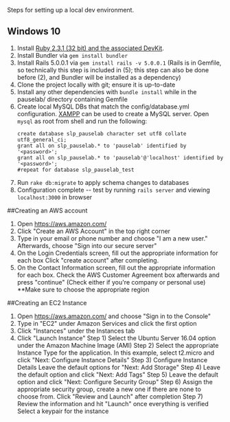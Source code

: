 Steps for setting up a local dev environment.

## Windows 10
1. Install [Ruby 2.3.1 (32 bit) and the associated DevKit](http://rubyinstaller.org/downloads/).
2. Install Bundler via `gem install bundler`
3. Install Rails 5.0.0.1 via `gem install rails -v 5.0.0.1` (Rails is in Gemfile, so technically this step is included in (5); this step can also be done before (2), and Bundler will be installed as a dependency)
4. Clone the project locally with git; ensure it is up-to-date
5. Install any other dependencies with `bundle install` while in the pauselab/ directory containing Gemfile
6. Create local MySQL DBs that match the config/database.yml configuration. [XAMPP](https://www.apachefriends.org/index.html) can be used to create a MySQL server. Open `mysql` as root from shell and run the following:
    ```
    create database slp_pauselab character set utf8 collate utf8_general_ci;
    grant all on slp_pauselab.* to 'pauselab' identified by '<password>';
    grant all on slp_pauselab.* to 'pauselab'@'localhost' identified by '<password>';
    #repeat for database slp_pauselab_test
    ```
7. Run `rake db:migrate` to apply schema changes to databases
8. Configuration complete -- test by running `rails server` and viewing `localhost:3000` in browser

##Creating an AWS account 
1. Open https://aws.amazon.com/ 
2. Click "Create an AWS Account" in the top right corner
3. Type in your email or phone number and choose "I am a new user." 
   Afterwards, choose "Sign into our secure server"
4. On the Login Credentials screen, fill out the appropriate information for each box
   Click "create account" after completing.
5. On the Contact Information screen, fill out the appropriate information for each box. 
   Check the AWS Customer Agreement box afterwards and press "continue"
   (Check either if you're company or personal use)
**Make sure to choose the appropriate region


##Creating an EC2 Instance
1. Open https://aws.amazon.com/ and choose "Sign in to the Console"
2. Type in "EC2" under Amazon Services and click the first option
3. Click "Instances" under the Instances tab 
4. Click "Launch Instance"
   Step 1) Select the Ubuntu Server 16.04 option under the Amazon Machine Image (AMI)
   Step 2) Select the appropriate Instance Type for the application. 
   In this example, select t2.micro and click "Next: Configure Instance Details"
   Step 3) Configure Instance Details
   Leave the default options for "Next: Add Storage"
   Step 4) Leave the default option and click "Next: Add Tags"
   Step 5) Leave the default option and click "Next: Configure Security Group"
   Step 6) Assign the appropriate security group, create a new one if there are none to choose from. Click "Review and Launch" after completion
   Step 7) Review the information and hit "Launch" once everything is verified
   Select a keypair for the instance

